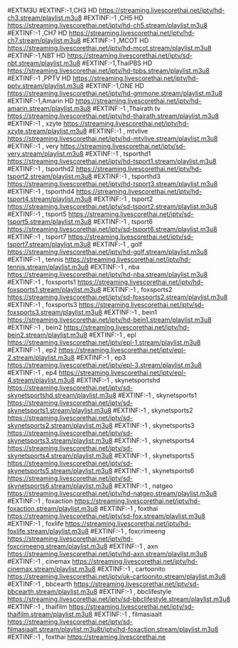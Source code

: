 #EXTM3U
#EXTINF:-1,CH3 HD
https://streaming.livescorethai.net/iptv/hd-ch3.stream/playlist.m3u8
#EXTINF:-1 ,CH5 HD
https://streaming.livescorethai.net/iptv/hd-ch5.stream/playlist.m3u8
#EXTINF:-1 ,CH7 HD 
https://streaming.livescorethai.net/iptv/hd-ch7.stream/playlist.m3u8
#EXTINF:-1 ,MCOT HD
https://streaming.livescorethai.net/iptv/hd-mcot.stream/playlist.m3u8
#EXTINF:-1,NBT HD
https://streaming.livescorethai.net/iptv/sd-nbt.stream/playlist.m3u8
#EXTINF:-1,ThaiPBS HD
https://streaming.livescorethai.net/iptv/hd-tpbs.stream/playlist.m3u8
#EXTINF:-1 ,PPTV HD
https://streaming.livescorethai.net/iptv/hd-pptv.stream/playlist.m3u8
#EXTINF:-1,ONE HD
https://streaming.livescorethai.net/iptv/hd-gmmone.stream/playlist.m3u8
#EXTINF:-1,Amarin HD
https://streaming.livescorethai.net/iptv/hd-amarin.stream/playlist.m3u8
#EXTINF:-1 ,Thairath tv
https://streaming.livescorethai.net/iptv/hd-thairath.stream/playlist.m3u8
#EXTINF:-1 , xzyte
https://streaming.livescorethai.net/iptv/hd-xzyte.stream/playlist.m3u8
#EXTINF:-1 , mtvlive
https://streaming.livescorethai.net/iptv/hd-mtvlive.stream/playlist.m3u8
#EXTINF:-1 , very
https://streaming.livescorethai.net/iptv/sd-very.stream/playlist.m3u8
#EXTINF:-1 , tsporthd1
https://streaming.livescorethai.net/iptv/hd-tsport1.stream/playlist.m3u8
#EXTINF:-1 , tsporthd2
https://streaming.livescorethai.net/iptv/hd-tsport2.stream/playlist.m3u8
#EXTINF:-1 , tsporthd3
https://streaming.livescorethai.net/iptv/hd-tsport3.stream/playlist.m3u8
#EXTINF:-1 , tsporthd4
https://streaming.livescorethai.net/iptv/hd-tsport4.stream/playlist.m3u8
#EXTINF:-1 , tsport2
https://streaming.livescorethai.net/iptv/sd-tsport2.stream/playlist.m3u8
#EXTINF:-1 , tsport5
https://streaming.livescorethai.net/iptv/sd-tsport5.stream/playlist.m3u8
#EXTINF:-1 , tsport6
https://streaming.livescorethai.net/iptv/sd-tsport6.stream/playlist.m3u8
#EXTINF:-1 , tsport7
https://streaming.livescorethai.net/iptv/sd-tsport7.stream/playlist.m3u8
#EXTINF:-1 , golf
https://streaming.livescorethai.net/iptv/hd-golf.stream/playlist.m3u8
#EXTINF:-1 , tennis
https://streaming.livescorethai.net/iptv/hd-tennis.stream/playlist.m3u8
#EXTINF:-1 , nba
https://streaming.livescorethai.net/iptv/hd-nba.stream/playlist.m3u8
#EXTINF:-1 , foxsports1
https://streaming.livescorethai.net/iptv/hd-foxsports1.stream/playlist.m3u8
#EXTINF:-1 , foxsports2
https://streaming.livescorethai.net/iptv/sd-foxsports2.stream/playlist.m3u8
#EXTINF:-1 , foxsports3
https://streaming.livescorethai.net/iptv/sd-foxsports3.stream/playlist.m3u8
#EXTINF:-1 , bein1
https://streaming.livescorethai.net/iptv/hd-bein1.stream/playlist.m3u8
#EXTINF:-1 , bein2
https://streaming.livescorethai.net/iptv/hd-bein2.stream/playlist.m3u8
#EXTINF:-1 , epl
https://streaming.livescorethai.net/iptv/epl-1.stream/playlist.m3u8
#EXTINF:-1 , ep2
https://streaming.livescorethai.net/iptv/epl-2.stream/playlist.m3u8
#EXTINF:-1 , ep3
https://streaming.livescorethai.net/iptv/epl-3.stream/playlist.m3u8
#EXTINF:-1 , ep4
https://streaming.livescorethai.net/iptv/epl-4.stream/playlist.m3u8
#EXTINF:-1 , skynetsportshd
https://streaming.livescorethai.net/iptv/sd-skynetsportshd.stream/playlist.m3u8
#EXTINF:-1 , skynetsports1
https://streaming.livescorethai.net/iptv/sd-skynetsports1.stream/playlist.m3u8
#EXTINF:-1 , skynetsports2
https://streaming.livescorethai.net/iptv/sd-skynetsports2.stream/playlist.m3u8
#EXTINF:-1 , skynetsports3
https://streaming.livescorethai.net/iptv/sd-skynetsports3.stream/playlist.m3u8
#EXTINF:-1 , skynetsports4
https://streaming.livescorethai.net/iptv/sd-skynetsports4.stream/playlist.m3u8
#EXTINF:-1 , skynetsports5
https://streaming.livescorethai.net/iptv/sd-skynetsports5.stream/playlist.m3u8
#EXTINF:-1 , skynetsports6
https://streaming.livescorethai.net/iptv/sd-skynetsports6.stream/playlist.m3u8
#EXTINF:-1 , natgeo
https://streaming.livescorethai.net/iptv/hd-natgeo.stream/playlist.m3u8
#EXTINF:-1 , foxaction
https://streaming.livescorethai.net/iptv/hd-foxaction.stream/playlist.m3u8
#EXTINF:-1 , foxthai
https://streaming.livescorethai.net/iptv/sd-fox.stream/playlist.m3u8
#EXTINF:-1 , foxlife
https://streaming.livescorethai.net/iptv/hd-foxlife.stream/playlist.m3u8
#EXTINF:-1 , foxcrimeeng
https://streaming.livescorethai.net/iptv/hd-foxcrimeeng.stream/playlist.m3u8
#EXTINF:-1 , axn
https://streaming.livescorethai.net/iptv/hd-axn.stream/playlist.m3u8
#EXTINF:-1 , cinemax
https://streaming.livescorethai.net/iptv/hd-cinemax.stream/playlist.m3u8
#EXTINF:-1 , cartoonito
https://streaming.livescorethai.net/iptv/uk-cartoonito.stream/playlist.m3u8
#EXTINF:-1 , bbcearth
https://streaming.livescorethai.net/iptv/sd-bbcearth.stream/playlist.m3u8
#EXTINF:-1 , bbclifestyle
https://streaming.livescorethai.net/iptv/sd-bbclifestyle.stream/playlist.m3u8
#EXTINF:-1 , thaifilm
https://streaming.livescorethai.net/iptv/sd-thaifilm.stream/playlist.m3u8
#EXTINF:-1 , filmasiaalt
https://streaming.livescorethai.net/iptv/sd-filmasiaalt.stream/playlist.m3u8t/iptv/hd-foxaction.stream/playlist.m3u8
#EXTINF:-1 , foxthai
https://streaming.livescorethai.ne
